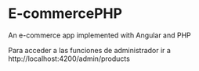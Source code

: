 # E-commercePHP
An e-commerce app implemented with Angular and PHP

Para acceder a las funciones de administrador ir a http://localhost:4200/admin/products